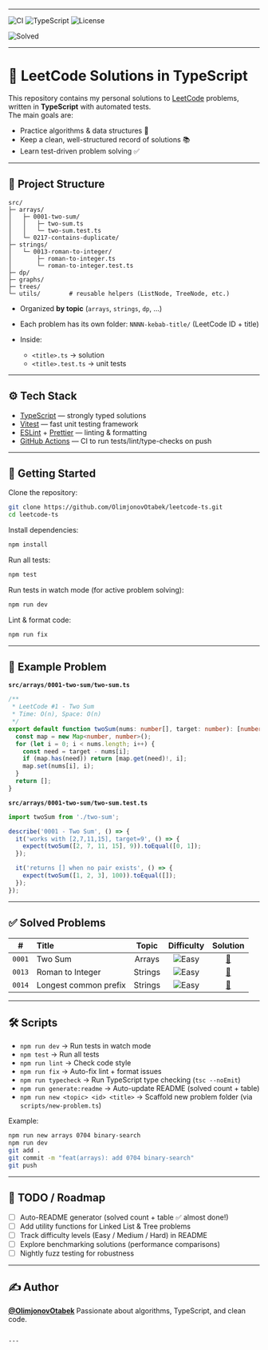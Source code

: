 

---

![CI](https://github.com/OlimjonovOtabek/leetcode-ts/actions/workflows/ci.yml/badge.svg)
![TypeScript](https://img.shields.io/badge/language-typescript-blue)
![License](https://img.shields.io/badge/license-MIT-green)

<!-- SOLVED_COUNT_START -->
![Solved](https://img.shields.io/badge/solved-3-blue)<!-- SOLVED_COUNT_END -->

---

# 🚀 LeetCode Solutions in TypeScript

This repository contains my personal solutions to [LeetCode](https://leetcode.com/) problems, written in **TypeScript** with automated tests.  
The main goals are:

- Practice algorithms & data structures 🧩
- Keep a clean, well-structured record of solutions 📚
- Learn test-driven problem solving ✅

---

## 📂 Project Structure

```
src/
├─ arrays/
│   ├─ 0001-two-sum/
│   │   ├─ two-sum.ts
│   │   └─ two-sum.test.ts
│   └─ 0217-contains-duplicate/
├─ strings/
│   └─ 0013-roman-to-integer/
│       ├─ roman-to-integer.ts
│       └─ roman-to-integer.test.ts
├─ dp/
├─ graphs/
├─ trees/
└─ utils/        # reusable helpers (ListNode, TreeNode, etc.)
````

* Organized **by topic** (`arrays`, `strings`, `dp`, …)
* Each problem has its own folder: `NNNN-kebab-title/` (LeetCode ID + title)
* Inside:

  * `<title>.ts` → solution
  * `<title>.test.ts` → unit tests

---

## ⚙️ Tech Stack

* [TypeScript](https://www.typescriptlang.org/) — strongly typed solutions
* [Vitest](https://vitest.dev/) — fast unit testing framework
* [ESLint](https://eslint.org/) + [Prettier](https://prettier.io/) — linting & formatting
* [GitHub Actions](https://docs.github.com/en/actions) — CI to run tests/lint/type-checks on push

---

## 🚀 Getting Started

Clone the repository:

```bash
git clone https://github.com/OlimjonovOtabek/leetcode-ts.git
cd leetcode-ts
```

Install dependencies:

```bash
npm install
```

Run all tests:

```bash
npm test
```

Run tests in watch mode (for active problem solving):

```bash
npm run dev
```

Lint & format code:

```bash
npm run fix
```

---

## 🧪 Example Problem

**`src/arrays/0001-two-sum/two-sum.ts`**

```ts
/**
 * LeetCode #1 - Two Sum
 * Time: O(n), Space: O(n)
 */
export default function twoSum(nums: number[], target: number): [number, number] | [] {
  const map = new Map<number, number>();
  for (let i = 0; i < nums.length; i++) {
    const need = target - nums[i];
    if (map.has(need)) return [map.get(need)!, i];
    map.set(nums[i], i);
  }
  return [];
}
```

**`src/arrays/0001-two-sum/two-sum.test.ts`**

```ts
import twoSum from './two-sum';

describe('0001 - Two Sum', () => {
  it('works with [2,7,11,15], target=9', () => {
    expect(twoSum([2, 7, 11, 15], 9)).toEqual([0, 1]);
  });

  it('returns [] when no pair exists', () => {
    expect(twoSum([1, 2, 3], 100)).toEqual([]);
  });
});
```

---

## ✅ Solved Problems

<!-- PROBLEMS_TABLE_START -->
<table>
  <thead>
    <tr>
      <th align="center">#</th>
      <th align="left">Title</th>
      <th align="center">Topic</th>
      <th align="center">Difficulty</th>
      <th align="center">Solution</th>
    </tr>
  </thead>
  <tbody>
    <tr>
      <td align="center"><code>0001</code></td>
      <td>Two Sum</td>
      <td align="center">Arrays</td>
      <td align="center"><img alt="Easy" src="https://img.shields.io/badge/Easy-green" /></td>
      <td align="center"><a href="src/arrays/0001-two-sum/two-sum.ts">🔗</a></td>
    </tr>
    <tr>
      <td align="center"><code>0013</code></td>
      <td>Roman to Integer</td>
      <td align="center">Strings</td>
      <td align="center"><img alt="Easy" src="https://img.shields.io/badge/Easy-green" /></td>
      <td align="center"><a href="src/strings/0013-Roman-to-Integer/Roman-to-Integer.ts">🔗</a></td>
    </tr>
    <tr>
      <td align="center"><code>0014</code></td>
      <td>Longest common prefix</td>
      <td align="center">Strings</td>
      <td align="center"><img alt="Easy" src="https://img.shields.io/badge/Easy-green" /></td>
      <td align="center"><a href="src/strings/0014-longest-common-prefix/longest-common-prefix.ts">🔗</a></td>
    </tr>
  </tbody>
</table>
<!-- PROBLEMS_TABLE_END -->

---

## 🛠️ Scripts

* `npm run dev` → Run tests in watch mode
* `npm test` → Run all tests
* `npm run lint` → Check code style
* `npm run fix` → Auto-fix lint + format issues
* `npm run typecheck` → Run TypeScript type checking (`tsc --noEmit`)
* `npm run generate:readme` → Auto-update README (solved count + table)
* `npm run new <topic> <id> <title>` → Scaffold new problem folder (via `scripts/new-problem.ts`)

Example:

```bash
npm run new arrays 0704 binary-search
npm run dev
git add .
git commit -m "feat(arrays): add 0704 binary-search"
git push
```

---

## 📌 TODO / Roadmap

* [ ] Auto-README generator (solved count + table ✅ almost done!)
* [ ] Add utility functions for Linked List & Tree problems
* [ ] Track difficulty levels (Easy / Medium / Hard) in README
* [ ] Explore benchmarking solutions (performance comparisons)
* [ ] Nightly fuzz testing for robustness

---

## ✍️ Author

**[@OlimjonovOtabek](https://github.com/OlimjonovOtabek)**
Passionate about algorithms, TypeScript, and clean code.

```

---